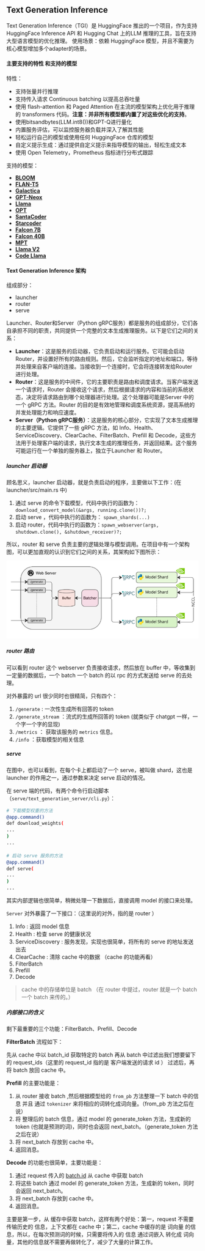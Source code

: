 ## Text Generation Inference 

Text Generation Inference（TGI）是 HuggingFace 推出的一个项目，作为支持 HuggingFace Inference API 和 Hugging Chat 上的LLM 推理的工具，旨在支持大型语言模型的优化推理。
使用场景：依赖 HuggingFace 模型，并且不需要为核心模型增加多个adapter的场景。

#### 主要支持的特性 和支持的模型

特性：

-   支持张量并行推理
-   支持传入请求 Continuous batching 以提高总吞吐量
-   使用 flash-attention 和 Paged Attention 在主流的模型架构上优化用于推理的 transformers 代码。**注意：并非所有模型都内置了对这些优化的支持**。
-   使用bitsandbytes(LLM.int8())和GPT-Q进行量化
-   内置服务评估，可以监控服务器负载并深入了解其性能
-   轻松运行自己的模型或使用任何 HuggingFace 仓库的模型
-   自定义提示生成：通过提供自定义提示来指导模型的输出，轻松生成文本
-   使用 Open Telemetry，Prometheus 指标进行分布式跟踪

支持的模型：

-   [**BLOOM**](https://link.zhihu.com/?target=https://huggingface.co/bigscience/bloom "BLOOM")
-   [**FLAN-T5**](https://link.zhihu.com/?target=https://huggingface.co/google/flan-t5-xxl "FLAN-T5")
-   [**Galactica**](https://link.zhihu.com/?target=https://huggingface.co/facebook/galactica-120b "Galactica")
-   [**GPT-Neox**](https://link.zhihu.com/?target=https://huggingface.co/EleutherAI/gpt-neox-20b "GPT-Neox")
-   [**Llama**](https://link.zhihu.com/?target=https://github.com/facebookresearch/llama "Llama")
-   [**OPT**](https://link.zhihu.com/?target=https://huggingface.co/facebook/opt-66b "OPT")
-   [**SantaCoder**](https://link.zhihu.com/?target=https://huggingface.co/bigcode/santacoder "SantaCoder")
-   [**Starcoder**](https://link.zhihu.com/?target=https://huggingface.co/bigcode/starcoder "Starcoder")
-   [**Falcon 7B**](https://link.zhihu.com/?target=https://huggingface.co/tiiuae/falcon-7b "Falcon 7B")
-   [**Falcon 40B**](https://link.zhihu.com/?target=https://huggingface.co/tiiuae/falcon-40b "Falcon 40B")
-   [**MPT**](https://link.zhihu.com/?target=https://huggingface.co/mosaicml/mpt-30b "MPT")
-   [**Llama V2**](https://link.zhihu.com/?target=https://huggingface.co/meta-llama "Llama V2")
-   [**Code Llama**](https://link.zhihu.com/?target=https://huggingface.co/codellama "Code Llama")

#### Text Generation Inference 架构

组成部分：

-   launcher
-   router
-   serve

Launcher、Router和Server（Python gRPC服务）都是服务的组成部分，它们各自承担不同的职责，共同提供一个完整的文本生成推理服务。以下是它们之间的关系：

-   **Launcher**：这是服务的启动器，它负责启动和运行服务。它可能会启动 Router，并设置好所有的路由规则。然后，它会监听指定的地址和端口，等待并处理来自客户端的连接。当接收到一个连接时，它会将连接转发给Router 进行处理。
-   **Router**：这是服务的中间件，它的主要职责是路由和调度请求。当客户端发送一个请求时，Router 会接收这个请求，然后根据请求的内容和当前的系统状态，决定将请求路由到哪个处理器进行处理。这个处理器可能是Server 中的一个 gRPC 方法。Router 的目的是有效地管理和调度系统资源，提高系统的并发处理能力和响应速度。
-   **Server（Python gRPC服务）**：这是服务的核心部分，它实现了文本生成推理的主要逻辑。它提供了一些 gRPC 方法，如 Info、Health、ServiceDiscovery、ClearCache、FilterBatch、Prefill 和 Decode，这些方法用于处理客户端的请求，执行文本生成的推理任务，并返回结果。这个服务可能运行在一个单独的服务器上，独立于Launcher 和 Router。


##### launcher 启动器
顾名思义，launcher 启动器，就是负责启动的程序，主要做以下工作：(在 launcher/src/main.rs 中)

1.  通过 serve 的命令下载模型，代码中执行的函数为： `download_convert_model(&args, running.clone())?;`
2.  启动 serve ，代码中执行的函数为： `spawn_shards(...)`
3.  启动 router，代码中执行的函数为：`spawn_webserver(args, shutdown.clone(), &shutdown_receiver)?;`

所以，router 和 serve 负责主要的逻辑处理与模型调用。在项目中有一个架构图，可以更加直观的认识到它们之间的关系，其架构如下图所示：

![](./TextGenerationInference/image_NpwIlkJUHn.png)

##### router 路由
可以看到 router 这个 webserver 负责接收请求，然后放在 buffer 中，等收集到一定量的数据后，一个 batch 一个 batch 的以 rpc 的方式发送给 serve 的去处理。

对外暴露的 url 很少同时也很精简，只有四个：

1.  `/generate` : 一次性生成所有回答的 token
2.  `/generate_stream` ：流式的生成所回答的 token (就类似于 chatgpt 一样，一个字一个字的显现)
3.  `/metrics` ： 获取该服务的 `metrics` 信息。
4.  `/info` ：获取模型的相关信息

##### serve

在图中，也可以看到，在每个卡上都启动了一个 serve，被叫做 shard，这也是 launcher 的作用之一，通过参数来决定 serve 启动的情况。

在 serve 端的代码，有两个命令行启动脚本（`serve/text_generation_server/cli.py`）：

```bash
# 下载模型权重的方法
@app.command()
def download_weights(
...
)
...

# 启动 serve 服务的方法
@app.command()
def serve(
...
)
...
```

其实内部逻辑也很简单，稍微处理一下数据后，直接调用 model 的接口来处理。

`Server` 对外暴露了一下接口：（这里说的对外，指的是 router ）

1.  Info : 返回 model 信息
2.  Health : 检查 serve 的健康状况
3.  ServiceDiscovery : 服务发现，实现也很简单，将所有的 serve 的地址发送出去
4.  ClearCache : 清除 cache 中的数据 （cache 的功能再看）
5.  FilterBatch
6.  Prefill
7.  Decode

> cache 中的存储单位是 batch （在 router 中提过，router 就是一个 batch 一个 batch 来传的。）

##### 内部接口的含义

剩下最重要的三个功能：FilterBatch、Prefill、Decode

**FilterBatch** 流程如下：

先从 cache 中以 batch\_id 获取特定的 batch 再从 batch 中过滤出我们想要留下的 request\_ids（这里的 request\_id 指的是 客户端发送的请求 id ） 过滤后，再将 batch 放回 cache 中。

**Prefill** 的主要功能是：

1.  从 router 接收 batch ,然后根据模型给的 `from_pb` 方法整理一下 batch 中的信息 并且 通过 `tokenizer` 来将相应的词转化成词向量。（from\_pb 方法之后在说）
2.  将 整理后的 batch 信息，通过 model 的 generate\_token 方法，生成新的 token (也就是预测的词)，同时也会返回 next\_batch。（generate\_token 方法之后在说）
3.  将 next\_batch 存放到 cache 中。
4.  返回消息。

**Decode** 的功能也很简单，主要功能是：

1.  通过 request 传入的 [batch.id](https://link.zhihu.com/?target=http://batch.id "batch.id") 从 cache 中获取 batch
2.  将这些 batch 通过 model 的 generate\_token 方法，生成新的 token，同时会返回 next\_batch。
3.  将 next\_batch 存放到 cache 中。
4.  返回消息。

主要是第一步，从 缓存中获取 batch，这样有两个好处：第一，request 不需要传输历史的 信息，上下文都在 cache 中；第二，cache 中缓存的是 词向量 的信息，所以，在每次预测词的时候，只需要将传入的 信息 通过词嵌入 转化成 词向量，其他的信息就不需要再做转化了，减少了大量的计算工作。